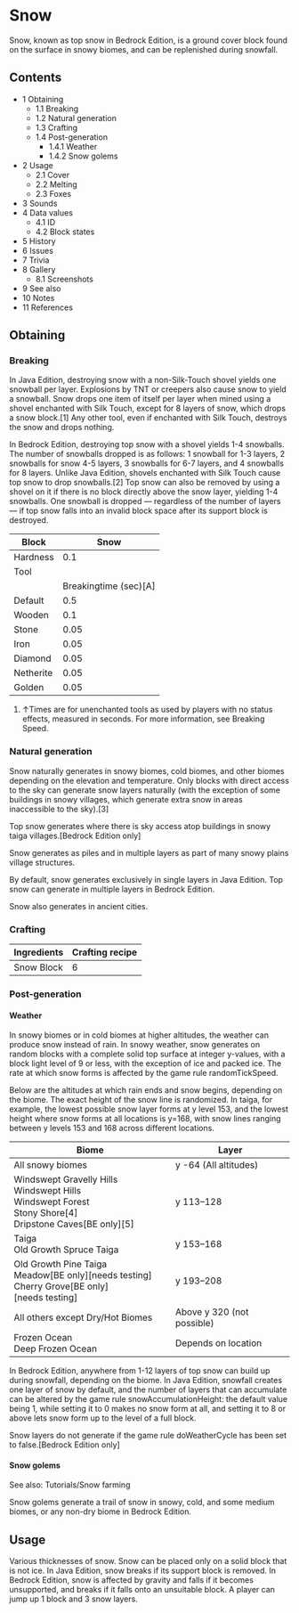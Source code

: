 # Snow
Snow, known as top snow in Bedrock Edition, is a ground cover block found on the surface in snowy biomes, and can be replenished during snowfall.

## Contents
- 1 Obtaining
	- 1.1 Breaking
	- 1.2 Natural generation
	- 1.3 Crafting
	- 1.4 Post-generation
		- 1.4.1 Weather
		- 1.4.2 Snow golems
- 2 Usage
	- 2.1 Cover
	- 2.2 Melting
	- 2.3 Foxes
- 3 Sounds
- 4 Data values
	- 4.1 ID
	- 4.2 Block states
- 5 History
- 6 Issues
- 7 Trivia
- 8 Gallery
	- 8.1 Screenshots
- 9 See also
- 10 Notes
- 11 References

## Obtaining
### Breaking
In Java Edition, destroying snow with a non-Silk-Touch shovel yields one snowball per layer. Explosions by TNT or creepers also cause snow to yield a snowball. Snow drops one item of itself per layer when mined using a shovel enchanted with Silk Touch, except for 8 layers of snow, which drops a snow block.[1] Any other tool, even if enchanted with Silk Touch, destroys the snow and drops nothing. 

In Bedrock Edition, destroying top snow with a shovel yields 1-4 snowballs. The number of snowballs dropped is as follows: 1 snowball for 1-3 layers, 2 snowballs for snow 4-5 layers, 3 snowballs for 6-7 layers, and 4 snowballs for 8 layers. Unlike Java Edition, shovels enchanted with Silk Touch cause top snow to drop snowballs.[2] Top snow can also be removed by using a shovel on it if there is no block directly above the snow layer, yielding 1-4 snowballs. One snowball is dropped — regardless of the number of layers — if top snow falls into an invalid block space after its support block is destroyed. 

| Block     | Snow                  |
|-----------|-----------------------|
| Hardness  | 0.1                   |
| Tool      |                       |
|           | Breakingtime (sec)[A] |
| Default   | 0.5                   |
| Wooden    | 0.1                   |
| Stone     | 0.05                  |
| Iron      | 0.05                  |
| Diamond   | 0.05                  |
| Netherite | 0.05                  |
| Golden    | 0.05                  |

1. ↑Times are for unenchanted tools as used by players with no status effects, measured in seconds. For more information, see Breaking Speed.

### Natural generation
Snow naturally generates in snowy biomes, cold biomes, and other biomes depending on the elevation and temperature. Only blocks with direct access to the sky can generate snow layers naturally (with the exception of some buildings in snowy villages, which generate extra snow in areas inaccessible to the sky).[3]

Top snow generates where there is sky access atop buildings in snowy taiga villages.‌[Bedrock Edition  only]

Snow generates as piles and in multiple layers as part of many snowy plains village structures.

By default, snow generates exclusively in single layers in Java Edition. Top snow can generate in multiple layers in Bedrock Edition.

Snow also generates in ancient cities.


### Crafting
| Ingredients | Crafting recipe |
|-------------|-----------------|
| Snow Block  | 6               |

### Post-generation
#### Weather
In snowy biomes or in cold biomes at higher altitudes, the weather can produce snow instead of rain. In snowy weather, snow generates on random blocks with a complete solid top surface at integer y-values, with a block light level of 9 or less, with the exception of ice and packed ice. The rate at which snow forms is affected by the game rule randomTickSpeed.

Below are the altitudes at which rain ends and snow begins, depending on the biome. The exact height of the snow line is randomized. In taiga, for example, the lowest possible snow layer forms at y level 153, and the lowest height where snow forms at all locations is y=168, with snow lines ranging between y levels 153 and 168 across different locations.

| Biome                                                                                                                       | Layer                      |
|-----------------------------------------------------------------------------------------------------------------------------|----------------------------|
| All snowy biomes<br/>                                                                                                       | y -64 (All altitudes)      |
| Windswept Gravelly Hills<br/>Windswept Hills<br/>Windswept Forest<br/>Stony Shore[4]<br/>Dripstone Caves‌[BE  only][5]<br/> | y 113–128                  |
| Taiga<br/>Old Growth Spruce Taiga<br/>                                                                                      | y 153–168                  |
| Old Growth Pine Taiga<br/>Meadow‌[BE  only][needs testing]<br/>Cherry Grove‌[BE  only][needs testing]<br/>                  | y 193–208                  |
| All others except Dry/Hot Biomes<br/>                                                                                       | Above y 320 (not possible) |
| Frozen Ocean<br/>Deep Frozen Ocean<br/>                                                                                     | Depends on location        |

In Bedrock Edition, anywhere from 1-12 layers of top snow can build up during snowfall, depending on the biome. In Java Edition, snowfall creates one layer of snow by default, and the number of layers that can accumulate can be altered by the game rule snowAccumulationHeight: the default value being 1, while setting it to 0 makes no snow form at all, and setting it to 8 or above lets snow form up to the level of a full block.

Snow layers do not generate if the game rule doWeatherCycle has been set to false.‌[Bedrock Edition  only]

#### Snow golems
See also: Tutorials/Snow farming

Snow golems generate a trail of snow in snowy, cold, and some medium biomes, or any non-dry biome in Bedrock Edition.

## Usage
Various thicknesses of snow.
Snow can be placed only on a solid block that is not ice. In Java Edition, snow breaks if its support block is removed. In Bedrock Edition, snow is affected by gravity and falls if it becomes unsupported, and breaks if it falls onto an unsuitable block. A player can jump up 1 block and 3 snow layers.

